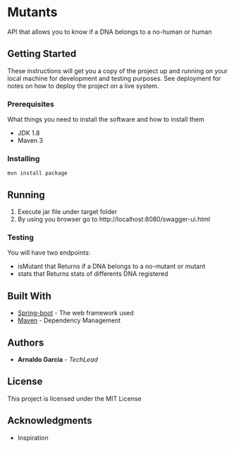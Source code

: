 # Mutants

API that allows you to know if a DNA belongs to a no-human or human

## Getting Started

These instructions will get you a copy of the project up and running on your local machine for development and testing purposes. See deployment for notes on how to deploy the project on a live system.

### Prerequisites

What things you need to install the software and how to install them


* JDK 1.8
* Maven 3


### Installing
```
mvn install package
```

## Running 

1. Execute jar file under target folder 
2. By using you browser go to http://localhost:8080/swagger-ui.html

### Testing

You will have two endpoints:

* isMutant that Returns if a DNA belongs to a no-mutant or mutant
* stats that Returns stats of differents DNA registered

## Built With

* [Spring-boot](http://www.spring.io) - The web framework used
* [Maven](https://maven.apache.org/) - Dependency Management

## Authors

* **Arnaldo Garcia** - *TechLead*

## License

This project is licensed under the MIT License

## Acknowledgments

* Inspiration
